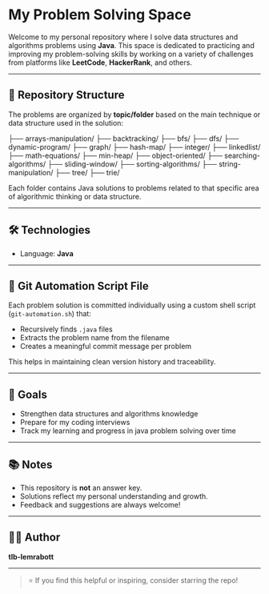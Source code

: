 # My Problem Solving Space

Welcome to my personal repository where I solve data structures and algorithms problems using **Java**. This space is dedicated to practicing and improving my problem-solving skills by working on a variety of challenges from platforms like **LeetCode**, **HackerRank**, and others.

---

## 📂 Repository Structure

The problems are organized by **topic/folder** based on the main technique or data structure used in the solution:

├── arrays-manipulation/
├── backtracking/
├── bfs/
├── dfs/
├── dynamic-program/
├── graph/
├── hash-map/
├── integer/
├── linkedlist/
├── math-equations/
├── min-heap/
├── object-oriented/
├── searching-algorithms/
├── sliding-window/
├── sorting-algorithms/
├── string-manipulation/
├── tree/
├── trie/



Each folder contains Java solutions to problems related to that specific area of algorithmic thinking or data structure.

---

## 🛠️ Technologies

- Language: **Java**

---

## 🔄 Git Automation Script File

Each problem solution is committed individually using a custom shell script (`git-automation.sh`) that:

- Recursively finds `.java` files
- Extracts the problem name from the filename
- Creates a meaningful commit message per problem

This helps in maintaining clean version history and traceability.

---

## 📌 Goals

- Strengthen data structures and algorithms knowledge
- Prepare for my coding interviews 
- Track my learning and progress in java problem solving over time

---

## 📚 Notes

- This repository is **not** an answer key.
- Solutions reflect my personal understanding and growth.
- Feedback and suggestions are always welcome!

---

## 🙋‍♂️ Author

**tlb-lemrabott**

---

> ⭐️ If you find this helpful or inspiring, consider starring the repo!